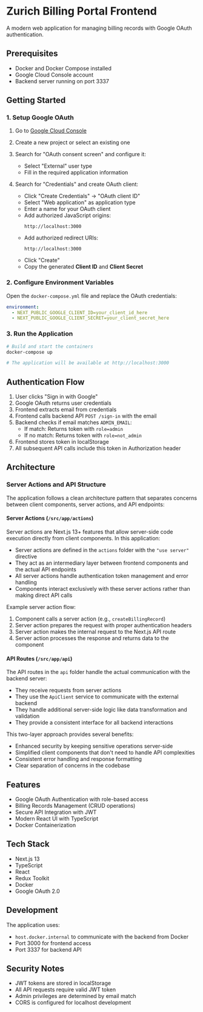 # Zurich Billing Portal Frontend

A modern web application for managing billing records with Google OAuth authentication.

## Prerequisites

- Docker and Docker Compose installed
- Google Cloud Console account
- Backend server running on port 3337

## Getting Started

### 1. Setup Google OAuth

1. Go to [Google Cloud Console](https://console.cloud.google.com/)
2. Create a new project or select an existing one
3. Search for "OAuth consent screen" and configure it:

   - Select "External" user type
   - Fill in the required application information

4. Search for "Credentials" and create OAuth client:
   - Click "Create Credentials" → "OAuth client ID"
   - Select "Web application" as application type
   - Enter a name for your OAuth client
   - Add authorized JavaScript origins:
     ```
     http://localhost:3000
     ```
   - Add authorized redirect URIs:
     ```
     http://localhost:3000
     ```
   - Click "Create"
   - Copy the generated **Client ID** and **Client Secret**

### 2. Configure Environment Variables

Open the `docker-compose.yml` file and replace the OAuth credentials:

```yaml
environment:
  - NEXT_PUBLIC_GOOGLE_CLIENT_ID=your_client_id_here
  - NEXT_PUBLIC_GOOGLE_CLIENT_SECRET=your_client_secret_here
```

### 3. Run the Application

```bash
# Build and start the containers
docker-compose up

# The application will be available at http://localhost:3000
```

## Authentication Flow

1. User clicks "Sign in with Google"
2. Google OAuth returns user credentials
3. Frontend extracts email from credentials
4. Frontend calls backend API `POST /sign-in` with the email
5. Backend checks if email matches `ADMIN_EMAIL`:
   - If match: Returns token with `role=admin`
   - If no match: Returns token with `role=not_admin`
6. Frontend stores token in localStorage
7. All subsequent API calls include this token in Authorization header

## Architecture

### Server Actions and API Structure

The application follows a clean architecture pattern that separates concerns between client components, server actions, and API endpoints:

#### Server Actions (`/src/app/actions`)

Server actions are Next.js 13+ features that allow server-side code execution directly from client components. In this application:

- Server actions are defined in the `actions` folder with the `"use server"` directive
- They act as an intermediary layer between frontend components and the actual API endpoints
- All server actions handle authentication token management and error handling
- Components interact exclusively with these server actions rather than making direct API calls

Example server action flow:

1. Component calls a server action (e.g., `createBillingRecord`)
2. Server action prepares the request with proper authentication headers
3. Server action makes the internal request to the Next.js API route
4. Server action processes the response and returns data to the component

#### API Routes (`/src/app/api`)

The API routes in the `api` folder handle the actual communication with the backend server:

- They receive requests from server actions
- They use the `ApiClient` service to communicate with the external backend
- They handle additional server-side logic like data transformation and validation
- They provide a consistent interface for all backend interactions

This two-layer approach provides several benefits:

- Enhanced security by keeping sensitive operations server-side
- Simplified client components that don't need to handle API complexities
- Consistent error handling and response formatting
- Clear separation of concerns in the codebase

## Features

- Google OAuth Authentication with role-based access
- Billing Records Management (CRUD operations)
- Secure API Integration with JWT
- Modern React UI with TypeScript
- Docker Containerization

## Tech Stack

- Next.js 13
- TypeScript
- React
- Redux Toolkit
- Docker
- Google OAuth 2.0

## Development

The application uses:

- `host.docker.internal` to communicate with the backend from Docker
- Port 3000 for frontend access
- Port 3337 for backend API

## Security Notes

- JWT tokens are stored in localStorage
- All API requests require valid JWT token
- Admin privileges are determined by email match
- CORS is configured for localhost development
